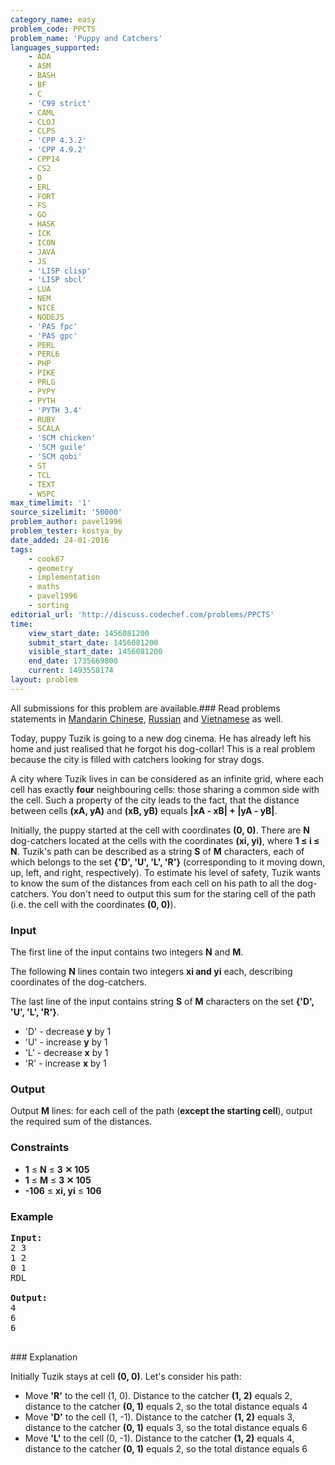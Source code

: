 ```yaml
---
category_name: easy
problem_code: PPCTS
problem_name: 'Puppy and Catchers'
languages_supported:
    - ADA
    - ASM
    - BASH
    - BF
    - C
    - 'C99 strict'
    - CAML
    - CLOJ
    - CLPS
    - 'CPP 4.3.2'
    - 'CPP 4.9.2'
    - CPP14
    - CS2
    - D
    - ERL
    - FORT
    - FS
    - GO
    - HASK
    - ICK
    - ICON
    - JAVA
    - JS
    - 'LISP clisp'
    - 'LISP sbcl'
    - LUA
    - NEM
    - NICE
    - NODEJS
    - 'PAS fpc'
    - 'PAS gpc'
    - PERL
    - PERL6
    - PHP
    - PIKE
    - PRLG
    - PYPY
    - PYTH
    - 'PYTH 3.4'
    - RUBY
    - SCALA
    - 'SCM chicken'
    - 'SCM guile'
    - 'SCM qobi'
    - ST
    - TCL
    - TEXT
    - WSPC
max_timelimit: '1'
source_sizelimit: '50000'
problem_author: pavel1996
problem_tester: kostya_by
date_added: 24-01-2016
tags:
    - cook67
    - geometry
    - implementation
    - maths
    - pavel1996
    - sorting
editorial_url: 'http://discuss.codechef.com/problems/PPCTS'
time:
    view_start_date: 1456081200
    submit_start_date: 1456081200
    visible_start_date: 1456081200
    end_date: 1735669800
    current: 1493558174
layout: problem
---
```

All submissions for this problem are available.###  Read problems statements in [Mandarin Chinese](http://www.codechef.com/download/translated/COOK67/mandarin/PPCTS.pdf), [Russian](http://www.codechef.com/download/translated/COOK67/russian/PPCTS.pdf) and [Vietnamese](http://www.codechef.com/download/translated/COOK67/vietnamese/PPCTS.pdf) as well.

Today, puppy Tuzik is going to a new dog cinema. He has already left his home and just realised that he forgot his dog-collar! This is a real problem because the city is filled with catchers looking for stray dogs.

A city where Tuzik lives in can be considered as an infinite grid, where each cell has exactly **four** neighbouring cells: those sharing a common side with the cell. Such a property of the city leads to the fact, that the distance between cells **(xA, yA)** and **(xB, yB)** equals **|xA - xB| + |yA - yB|**.

Initially, the puppy started at the cell with coordinates **(0, 0)**. There are **N** dog-catchers located at the cells with the coordinates **(xi, yi)**, where **1 ≤ i ≤ N**. Tuzik's path can be described as a string **S** of **M** characters, each of which belongs to the set **{'D', 'U', 'L', 'R'}** (corresponding to it moving down, up, left, and right, respectively). To estimate his level of safety, Tuzik wants to know the sum of the distances from each cell on his path to all the dog-catchers. You don't need to output this sum for the staring cell of the path (i.e. the cell with the coordinates **(0, 0)**).

### Input

The first line of the input contains two integers **N** and **M**.

The following **N** lines contain two integers **xi and yi** each, describing coordinates of the dog-catchers.

The last line of the input contains string **S** of **M** characters on the set **{'D', 'U', 'L', 'R'}**.

- 'D' - decrease **y** by 1
- 'U' - increase **y** by 1
- 'L' - decrease **x** by 1
- 'R' - increase **x** by 1

### Output

Output **M** lines: for each cell of the path (**except the starting cell**), output the required sum of the distances.

### Constraints

- **1** ≤ **N** ≤ **3 ✕ 105**
- **1** ≤ **M** ≤ **3 ✕ 105**
- **-106** ≤ **xi, yi** ≤ **106**

### Example

<pre><b>Input:</b>
2 3
1 2
0 1
RDL

<b>Output:</b>
4
6
6

</pre>### Explanation
Initially Tuzik stays at cell **(0, 0)**. Let's consider his path:

- Move **'R'** to the cell (1, 0). Distance to the catcher **(1, 2)** equals 2, distance to the catcher **(0, 1)** equals 2, so the total distance equals 4
- Move **'D'** to the cell (1, -1). Distance to the catcher **(1, 2)** equals 3, distance to the catcher **(0, 1)** equals 3, so the total distance equals 6
- Move **'L'** to the cell (0, -1). Distance to the catcher **(1, 2)** equals 4, distance to the catcher **(0, 1)** equals 2, so the total distance equals 6
